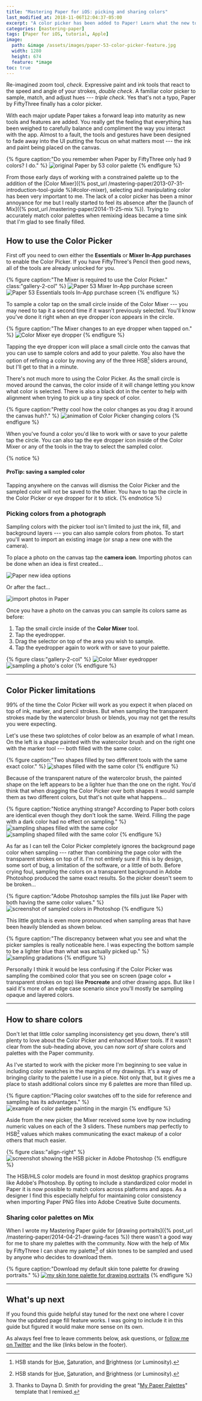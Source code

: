 ```yaml
---
title: "Mastering Paper for iOS: picking and sharing colors"
last_modified_at: 2018-11-06T12:04:37-05:00
excerpt: "A color picker has been added to Paper! Learn what the new tool does and how to use it."
categories: [mastering-paper]
tags: [Paper for iOS, tutorial, Apple]
image:
  path: &image /assets/images/paper-53-color-picker-feature.jpg
  width: 1280
  height: 674
  feature: *image
toc: true
---
```


Re-imagined zoom tool, *check*. Expressive paint and ink tools that react to the speed and angle of your strokes, *double check*. A familiar color picker to sample, match, and adjust hues --- *triple check*. Yes that's not a typo, Paper by FiftyThree finally has a color picker.

With each major update Paper takes a forward leap into maturity as new tools and features are added. You really get the feeling that everything has been weighed to carefully balance and compliment the way you interact with the app. Almost to a fault, the tools and gestures have been designed to fade away into the UI putting the focus on what matters most --- the ink and paint being placed on the canvas.

{% figure caption:"Do you remember when Paper by FiftyThree only had 9 colors? I do." %}
![original Paper by 53 color palette](/assets/images/paper-53-original-9-colors.png)
{% endfigure %}

From those early days of working with a constrained palette up to the addition of the [Color Mixer]({% post_url /mastering-paper/2013-07-31-introduction-tool-guide %}#color-mixer), selecting and manipulating color has been very important to me. The lack of a color picker has been a minor annoyance for me but I really started to feel its absence after the [launch of Mix]({% post_url /mastering-paper/2014-11-25-mix %}). Trying to accurately match color palettes when remixing ideas became a time sink that I'm glad to see finally filled.

## How to use the Color Picker

First off you need to own either the **Essentials** or **Mixer In-App purchases** to enable the Color Picker. If you have FiftyThree's Pencil then good news, all of the tools are already unlocked for you.

{% figure caption:"The Mixer is required to use the Color Picker." class:"gallery-2-col" %}
![Paper 53 Mixer In-App purchase screen](/assets/images/paper-53-mixer-iap.png)
![Paper 53 Essentials tools In-App purchase screen](/assets/images/paper-53-essentials-iap.png)
{% endfigure %}

To sample a color tap on the small circle inside of the Color Mixer --- you may need to tap it a second time if it wasn't previously selected. You'll know you've done it right when an eye dropper icon appears in the circle.

{% figure caption:"The Mixer changes to an eye dropper when tapped on." %}
![Color Mixer eye dropper](/assets/images/paper-53-mixer-eye-dropper.jpg)
{% endfigure %}

Tapping the eye dropper icon will place a small circle onto the canvas that you can use to sample colors and add to your palette. You also have the option of refining a color by moving any of the three HSB[^hsb] sliders around, but I'll get to that in a minute.

[^hsb]: HSB stands for <u>H</u>ue, <u>S</u>aturation, and <u>B</u>rightness (or Luminosity).

There's not much more to using the Color Picker. As the small circle is moved around the canvas, the color inside of it will change letting you know what color is selected. There is also a black dot in the center to help with alignment when trying to pick up a tiny speck of color.

{% figure caption:"Pretty cool how the color changes as you drag it around the canvas huh?." %}
![animation of Color Picker changing colors](/assets/images/paper-53-color-picker.gif)
{% endfigure %}

When you've found a color you'd like to work with or save to your palette tap the circle. You can also tap the eye dropper icon inside of the Color Mixer or any of the tools in the tray to select the sampled color.

{% notice %}
#### ProTip: saving a sampled color

Tapping anywhere on the canvas will dismiss the Color Picker and the sampled color will not be saved to the Mixer. You have to tap the circle in the Color Picker or eye dropper for it to stick.
{% endnotice %}

### Picking colors from a photograph

Sampling colors with the picker tool isn't limited to just the ink, fill, and background layers --- you can also sample colors from photos. To start you'll want to import an existing image (or snap a new one with the camera).

To place a photo on the canvas tap the **camera icon**. Importing photos can be done when an idea is first created...

![Paper new idea options](/assets/images/paper-53-color-new-idea.jpg)

Or after the fact...

![import photos in Paper](/assets/images/paper-53-color-photo-import-button.jpg)

Once you have a photo on the canvas you can sample its colors same as before:

1. Tap the small circle inside of the **Color Mixer** tool.
2. Tap the eyedropper.
3. Drag the selector on top of the area you wish to sample.
4. Tap the eyedropper again to work with or save to your palette.

{% figure class:"gallery-2-col" %}
![Color Mixer eyedropper](/assets/images/paper-53-color-photo-sample-1.jpg)
![sampling a photo's color](/assets/images/paper-53-color-photo-sample-2.jpg)
{% endfigure %}

---

## Color Picker limitations

99% of the time the Color Picker will work as you expect it when placed on top of ink, marker, and pencil strokes. But when sampling the transparent strokes made by the watercolor brush or blends, you may not get the results you were expecting.

Let's use these two splotches of color below as an example of what I mean. On the left is a shape painted with the watercolor brush and on the right one with the marker tool --- both filled with the same color.

{% figure caption:"Two shapes filled by two different tools with the same exact color." %}
![shapes filled with the same color](/assets/images/paper-53-sampled-colors-1.jpg)
{% endfigure %}

Because of the transparent nature of the watercolor brush, the painted shape on the left appears to be a lighter hue than the one on the right. You'd think that when dragging the Color Picker over both shapes it would sample them as two different colors, but that's not quite what happens...

{% figure caption:"Notice anything strange? According to Paper both colors are identical even though they don't look the same. Weird. Filling the page with a dark color had no effect on sampling." %}
![sampling shapes filled with the same color](/assets/images/paper-53-sampled-colors-2.jpg)
![sampling shaped filled with the same color](/assets/images/paper-53-sampled-colors-3.jpg)
{% endfigure %}

As far as I can tell the Color Picker completely ignores the background page color when sampling --- rather than combining the page color with the transparent strokes on top of it. I'm not entirely sure if this is by design, some sort of bug, a limitation of the software, or a little of both. Before crying foul, sampling the colors on a transparent background in Adobe Photoshop produced the same exact results. So the picker doesn't seem to be broken...

{% figure caption:"Adobe Photoshop samples the fills just like Paper with both having the same color values." %}
![screenshot of sampled colors in Photoshop](/assets/images/paper-53-sampled-colors-4.jpg)
{% endfigure %}

This little gotcha is even more pronounced when sampling areas that have been heavily blended as shown below.

{% figure caption:"The discrepancy between what you see and what the picker samples is really noticeable here. I was expecting the bottom sample to be a lighter blue than what was actually picked up." %}
![sampling gradations](/assets/images/paper-53-sampled-colors-5.jpg)
{% endfigure %}

Personally I think it would be less confusing if the Color Picker was sampling the combined color that you see on screen (page color + transparent strokes on top) like **Procreate** and other drawing apps. But like I said it's more of an edge case scenario since you'll mostly be sampling opaque and layered colors.

---

## How to share colors

Don't let that little color sampling inconsistency get you down, there's still plenty to love about the Color Picker and enhanced Mixer tools. If it wasn't clear from the sub-heading above, you can now *sort of* share colors and palettes with the Paper community. 

As I've started to work with the picker more I'm beginning to see value in including color swatches in the margins of my drawings. It's a way of bringing clarity to the palette I use in a piece. Not only that, but it gives me a place to stash additional colors since my 6 palettes are more than filled up.

{% figure caption:"Placing color swatches off to the side for reference and sampling has its advantages." %}
![example of color palette painting in the margin](/assets/images/paper-53-color-picker-swatches.jpg)
{% endfigure %}

Aside from the new picker, the Mixer received some love by now including numeric values on each of the 3 sliders. These numbers map perfectly to HSB[^hsb] values which makes communicating the exact makeup of a color others that much easier.

{% figure class:"align-right" %}
![screenshot showing the HSB picker in Adobe Photoshop](/assets/images/photoshop-hsb.jpg)
{% endfigure %}

The HSB/HLS color models are found in most desktop graphics programs like Adobe's Photoshop. By opting to include a standardized color model in Paper it is now possible to match colors across platforms and apps. As a designer I find this especially helpful for maintaining color consistency when importing Paper PNG files into Adobe Creative Suite documents.

### Sharing color palettes on Mix

When I wrote my Mastering Paper guide for [drawing portraits]({% post_url /mastering-paper/2014-04-21-drawing-faces %}) there wasn't a good way for me to share my palettes with the community. Now with the help of Mix by FiftyThree I can share my palette[^paper-palette-template] of skin tones to be sampled and used by anyone who decides to download them. 

[^paper-palette-template]: Thanks to Dayna D. Smith for providing the great "[My Paper Palettes](https://mix.fiftythree.com/200794-Danya-D-Smith/1299445)" template that I remixed.

{% figure caption:"Download my default skin tone palette for drawing portraits." %}
[![my skin tone palette for drawing portraits](/assets/images/paper-53-skin-palette.jpg)](https://mix.fiftythree.com/11098-Michael-Rose/1376457)
{% endfigure %}

---

## What's up next

If you found this guide helpful stay tuned for the next one where I cover how the updated page fill feature works. I was going to include it in this guide but figured it would make more sense on its own.

As always feel free to leave comments below, ask questions, or [follow me on Twitter](https://twitter.com/mmistakes) and the like (links below in the footer).

